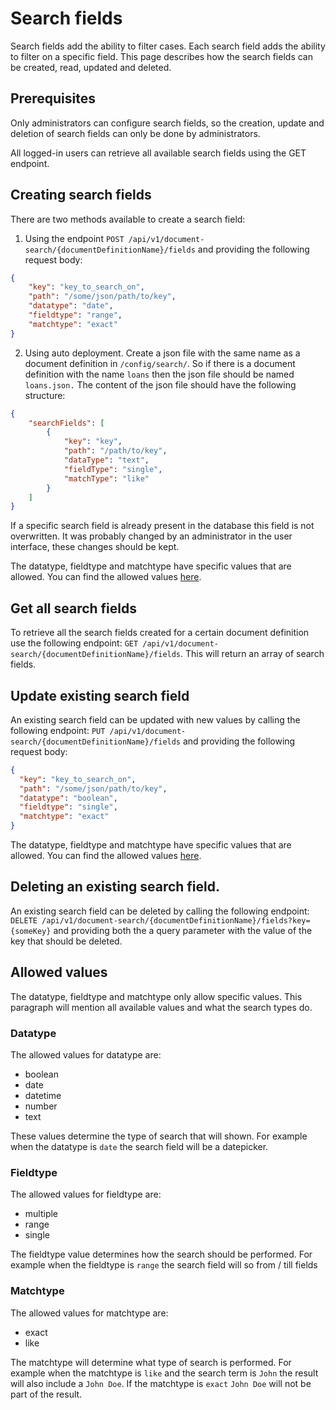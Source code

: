 # Search fields

Search fields add the ability to filter cases. Each search field adds the ability to filter on a specific field.
This page describes how the search fields can be created, read, updated and deleted.

## Prerequisites
Only administrators can configure search fields, so the creation, update and deletion of search fields can only be done by administrators.

All logged-in users can retrieve all available search fields using the GET endpoint.

## Creating search fields

There are two methods available to create a search field:

1) Using the endpoint `POST /api/v1/document-search/{documentDefinitionName}/fields` and providing the following request body:

```json
{
    "key": "key_to_search_on",
    "path": "/some/json/path/to/key",
    "datatype": "date",
    "fieldtype": "range",
    "matchtype": "exact"
}
```

2) Using auto deployment. Create a json file with the same name as a document definition in `/config/search/`. So if there is
a document definition with the name `loans` then the json file should be named `loans.json.` The content of the json file
should have the following structure:

```json
{
    "searchFields": [
        {
            "key": "key",
            "path": "/path/to/key",
            "dataType": "text",
            "fieldType": "single",
            "matchType": "like"
        }
    ]
}
```

If a specific search field is already present in the database this field is not overwritten. It was probably changed by an
administrator in the user interface, these changes should be kept.

The datatype, fieldtype and matchtype have specific values that are allowed.
You can find the allowed values [here](#allowed-values).

## Get all search fields

To retrieve all the search fields created for a certain document definition use the following endpoint:
`GET /api/v1/document-search/{documentDefinitionName}/fields`. This will return an array of search fields.

## Update existing search field
An existing search field can be updated with new values by calling the following endpoint:
`PUT /api/v1/document-search/{documentDefinitionName}/fields` and providing the following request body:

```json
{
  "key": "key_to_search_on",
  "path": "/some/json/path/to/key",
  "datatype": "boolean",
  "fieldtype": "single",
  "matchtype": "exact"
}
```

The datatype, fieldtype and matchtype have specific values that are allowed.
You can find the allowed values [here](#allowed-values).

## Deleting an existing search field.

An existing search field can be deleted by calling the following endpoint:
`DELETE /api/v1/document-search/{documentDefinitionName}/fields?key={someKey}` and providing both the a query parameter with the 
value of the key that should be deleted.

## Allowed values
The datatype, fieldtype and matchtype only allow specific values. This paragraph will mention all available values
and what the search types do.

### Datatype
The allowed values for datatype are:
* boolean
* date
* datetime
* number
* text

These values determine the type of search that will shown. For example when the datatype is `date` the 
search field will be a datepicker.

### Fieldtype
The allowed values for fieldtype are:
* multiple
* range
* single

The fieldtype value determines how the search should be performed. For example when the fieldtype is `range`
the search field will so from / till fields

### Matchtype
The allowed values for matchtype are:
* exact
* like

The matchtype will determine what type of search is performed. For example when the matchtype is `like` and
the search term is `John` the result will also include a `John Doe`. If the matchtype is `exact` `John Doe` 
will not be part of the result.

